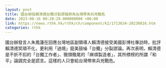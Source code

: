 ```yaml
---
layout: post
title: 國台辦指賴清德台獨分裂謬論將為台灣帶來兵兇戰危
date: 2023-08-16 00:28:29.000000000 +08:00
link: https://news.rthk.hk/rthk/ch/component/k2/1713634-20230816.htm
categories: rthk
---
```


國台辦發言人朱鳳蓮在回應台灣地區副領導人賴清德接受美國彭博社專訪時，批評賴清德冥頑不化，更利用「過境」竄美鼓噪「台獨」分裂謬論。再次表明，賴清德是不折不扣的「台獨工作者」、徹頭徹尾的「麻煩製造者」，其所標榜的所謂「和平」論調完全是謊言。這樣的人只會給台灣帶來兵兇戰危。
